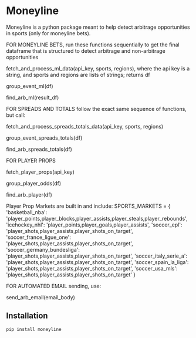 # Moneyline 
Moneyline is a python package meant to help detect arbitrage opportunities in sports (only for moneyline bets). 


FOR MONEYLINE BETS, run these functions sequentially to get the final dataframe that is structured to detect arbitrage and non-arbitrage opportunities

fetch_and_process_ml_data(api_key, sports, regions), where the api key is a string, and sports and regions are lists of strings; returns df

group_event_ml(df)

find_arb_ml(result_df)



FOR SPREADS AND TOTALS follow the exact same sequence of functions, but call:

fetch_and_process_spreads_totals_data(api_key, sports, regions)

group_event_spreads_totals(df)

find_arb_spreads_totals(df)



FOR PLAYER PROPS

fetch_player_props(api_key)

group_player_odds(df)

find_arb_player(df)


Player Prop Markets are built in and include:
SPORTS_MARKETS = {
        'basketball_nba': 'player_points,player_blocks,player_assists,player_steals,player_rebounds',
        'icehockey_nhl': 'player_points,player_goals,player_assists',
        'soccer_epl': 'player_shots,player_assists,player_shots_on_target',
        'soccer_france_ligue_one': 'player_shots,player_assists,player_shots_on_target',
        'soccer_germany_bundesliga': 'player_shots,player_assists,player_shots_on_target',
        'soccer_italy_serie_a': 'player_shots,player_assists,player_shots_on_target',
        'soccer_spain_la_liga': 'player_shots,player_assists,player_shots_on_target',
        'soccer_usa_mls': 'player_shots,player_assists,player_shots_on_target'
    }



FOR AUTOMATED EMAIL sending, use:

send_arb_email(email_body)


## Installation 
```bash 
pip install moneyline
